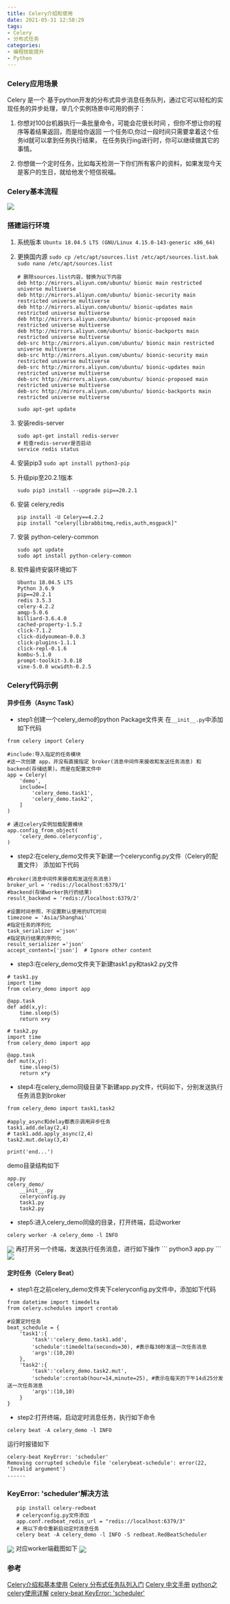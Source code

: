 ```yaml
---
title: Celery介绍和使用
date: 2021-05-31 12:58:29
tags: 
- Celery 
- 分布式任务
categories: 
- 编程技能提升 
- Python
---
```

### Celery应用场景
Celery 是一个 基于python开发的分布式异步消息任务队列，通过它可以轻松的实现任务的异步处理，举几个实例场景中可用的例子：

1. 你想对100台机器执行一条批量命令，可能会花很长时间 ，但你不想让你的程序等着结果返回，而是给你返回 一个任务ID,你过一段时间只需要拿着这个任务id就可以拿到任务执行结果， 在任务执行ing进行时，你可以继续做其它的事情。 

2. 你想做一个定时任务，比如每天检测一下你们所有客户的资料，如果发现今天 是客户的生日，就给他发个短信祝福。

   <!--more-->

### Celery基本流程
<img src="/images/celery/Celery执行流程图.jpg" align="center">

### 搭建运行环境
1. 系统版本
   `Ubuntu 18.04.5 LTS (GNU/Linux 4.15.0-143-generic x86_64)`

2. 更换国内源
   `sudo cp /etc/apt/sources.list /etc/apt/sources.list.bak`
   `sudo nano /etc/apt/sources.list`
   ```
   # 删除sources.list内容，替换为以下内容
   deb http://mirrors.aliyun.com/ubuntu/ bionic main restricted universe multiverse
   deb http://mirrors.aliyun.com/ubuntu/ bionic-security main restricted universe multiverse
   deb http://mirrors.aliyun.com/ubuntu/ bionic-updates main restricted universe multiverse
   deb http://mirrors.aliyun.com/ubuntu/ bionic-proposed main restricted universe multiverse
   deb http://mirrors.aliyun.com/ubuntu/ bionic-backports main restricted universe multiverse
   deb-src http://mirrors.aliyun.com/ubuntu/ bionic main restricted universe multiverse
   deb-src http://mirrors.aliyun.com/ubuntu/ bionic-security main restricted universe multiverse
   deb-src http://mirrors.aliyun.com/ubuntu/ bionic-updates main restricted universe multiverse
   deb-src http://mirrors.aliyun.com/ubuntu/ bionic-proposed main restricted universe multiverse
   deb-src http://mirrors.aliyun.com/ubuntu/ bionic-backports main restricted universe multiverse
   ```
   `sudo apt-get update`

3. 安装redis-server
   ```
   sudo apt-get install redis-server 
   # 检查redis-server是否启动
   service redis status
   ```

4. 安装pip3
   `sudo apt install python3-pip`

5. 升级pip至20.2.1版本

   `sudo pip3 install --upgrade pip==20.2.1`

6. 安装 celery,redis
   ```
   pip install -U Celery==4.2.2
   pip install "celery[librabbitmq,redis,auth,msgpack]"
   ```

7. 安装 python-celery-common
   ```
   sudo apt update
   sudo apt install python-celery-common
   ```

8. 软件最终安装环境如下
   ```
   Ubuntu 18.04.5 LTS
   Python 3.6.9 
   pip==20.2.1
   redis 3.5.3
   celery-4.2.2
   amqp-5.0.6 
   billiard-3.6.4.0 
   cached-property-1.5.2 
   click-7.1.2 
   click-didyoumean-0.0.3 
   click-plugins-1.1.1 
   click-repl-0.1.6
   kombu-5.1.0 
   prompt-toolkit-3.0.18 
   vine-5.0.0 wcwidth-0.2.5
   ```

### Celery代码示例

#### 异步任务（Async Task）
- step1:创建一个celery_demo的python Package文件夹 在`__init__.py`中添加如下代码
```
from celery import Celery

#include:导入指定的任务模块
#这一次创建 app，并没有直接指定 broker(消息中间件来接收和发送任务消息) 和 backend(存储结果)。而是在配置文件中
app = Celery(
    'demo',
    include=[
        'celery_demo.task1',
        'celery_demo.task2',
    ]
)

# 通过celery实例加载配置模块
app.config_from_object(
    'celery_demo.celeryconfig',
)
```
- step2:在celery_demo文件夹下新建一个celeryconfig.py文件（Celery的配置文件） 添加如下代码
```
#broker(消息中间件来接收和发送任务消息)
broker_url = 'redis://localhost:6379/1'
#backend(存储worker执行的结果)
result_backend = 'redis://localhost:6379/2'

#设置时间参照，不设置默认使用的UTC时间
timezone = 'Asia/Shanghai'
#指定任务的序列化
task_serializer ='json'
#指定执行结果的序列化
result_serializer ='json'
accept_content=['json']  # Ignore other content
```
- step3:在celery_demo文件夹下新建task1.py和task2.py文件
```
# task1.py
import time
from celery_demo import app

@app.task
def add(x,y):
    time.sleep(5)
    return x+y
```
```
# task2.py
import time
from celery_demo import app

@app.task
def mut(x,y):
    time.sleep(5)
    return x*y
```
- step4:在celery_demo同级目录下新建app.py文件，代码如下，分别发送执行任务消息到broker
```
from celery_demo import task1,task2

#apply_async和delay都表示调用异步任务
task1.add.delay(2,4)
# task1.add.apply_async(2,4)
task2.mut.delay(3,4)

print('end...')
```
demo目录结构如下
```
app.py
celery_demo/
    __init__.py
    celeryconfig.py
    task1.py
    task2.py
```
- step5:进入celery_demo同级的目录，打开终端，启动worker
```
celery worker -A celery_demo -l INFO
```
<img src="/images/celery/worker.png" align="center">
再打开另一个终端，发送执行任务消息，进行如下操作
```
python3 app.py
```
<img src="/images/celery/worker_run.png" align="center">

#### 定时任务（Celery Beat）
- step1:在之前celery_demo文件夹下celeryconfig.py文件中，添加如下代码
```
from datetime import timedelta
from celery.schedules import crontab

#设置定时任务
beat_schedule = {
    'task1':{
        'task':'celery_demo.task1.add',
        'schedule':timedelta(seconds=30), #表示每30秒发送一次任务消息
        'args':(10,20)
    },
    'task2':{
        'task':'celery_demo.task2.mut',
        'schedule':crontab(hour=14,minute=25), #表示在每天的下午14点25分发送一次任务消息
        'args':(10,10)
    }
}
```
- step2:打开终端，启动定时消息任务，执行如下命令
```
celery beat -A celery_demo -l INFO
```
运行时报错如下
```
celery-beat KeyError: 'scheduler'
Removing corrupted schedule file 'celerybeat-schedule': error(22, 'Invalid argument')
......
```

### KeyError: 'scheduler'解决方法
```
   pip install celery-redbeat
   # celeryconfig.py文件添加
   app.conf.redbeat_redis_url = "redis://localhost:6379/3"
   # 用以下命令重新启动定时消息任务
   celery beat -A celery_demo -l INFO -S redbeat.RedBeatScheduler
```
<img src="/images/celery/celery_beat.png" align="center">
对应worker端截图如下
<img src="/images/celery/celery_beat_worker.png" align="center">

### 参考
[Celery介绍和基本使用](https://zhuanlan.zhihu.com/p/64595171)
[Celery 分布式任务队列入门](https://www.cnblogs.com/chenice/p/6918435.html)
[Celery 中文手册](https://www.celerycn.io/ru-men/celery-jian-jie)
[python之celery使用详解](https://www.cnblogs.com/cwp-bg/p/8759638.html)
[celery-beat KeyError: 'scheduler'](https://www.debugcn.com/en/article/39785884.html)

